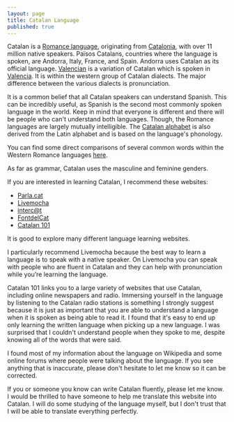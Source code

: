 ```yaml
---
layout: page
title: Catalan Language
published: true
---
```


Catalan is a [Romance language](http://en.wikipedia.org/wiki/Romance_languages), originating from [Catalonia](http://en.wikipedia.org/wiki/Principality_of_Catalonia), with over 11 million native speakers. Països Catalans, countries where the language is spoken, are Andorra, Italy, France, and Spain. Andorra uses Catalan as its official language. [Valencian](http://en.wikipedia.org/wiki/Valencian_language) is a variation of Catalan which is spoken in [Valencia](http://en.wikipedia.org/wiki/Valencian_Community). It is within the western group of Catalan dialects. The major difference between the various dialects is pronunciation. 

It is a common belief that all Catalan speakers can understand Spanish. This can be incredibly useful, as Spanish is the second most commonly spoken language in the world. Keep in mind that everyone is different and there will be people who can't understand both languages. Though, the Romance languages are largely mutually intelligible. The [Catalan alphabet](http://en.wikipedia.org/wiki/Catalan_alphabet) is also derived from the Latin alphabet and is based on the language's phonology. 
   
You can find some direct comparisons of several common words within the Western Romance languages [here](http://en.wikipedia.org/wiki/Catalan_language#Relationship_with_other_Western_Romance_languages).

As far as grammar, Catalan uses the masculine and feminine genders.

If you are interested in learning Catalan, I recommend these websites:

* [Parla.cat](http://www.parla.cat/)
* [Livemocha](http://livemocha.com/pages/languages/learn-catalan/)
* [interc@t](http://www.intercat.cat/speakcat/)
* [FontdelCat](http://ice.uab.cat/fontdelcat/)
* [Catalan 101](http://www.101languages.net/catalan/)

It is good to explore many different language learning websites. 

I particularly recommend Livemocha because the best way to learn a language is to speak with a native speaker. On Livemocha you can speak with people who are fluent in Catalan and they can help with pronunciation while you’re learning the language. 

Catalan 101 links you to a large variety of websites that use Catalan, including online newspapers and radio. Immersing yourself in the language by listening to the Catalan radio stations is something I strongly suggest because it is just as important that you are able to understand a language when it is spoken as being able to read it. I found that it's easy to end up only learning the written language when picking up a new language. I was surprised that I couldn't understand people when they spoke to me, despite knowing all of the words that were said. 

I found most of my information about the language on Wikipedia and some online forums where people were talking about the language. If you see anything that is inaccurate, please don't hesitate to let me know so it can be corrected. 

If you or someone you know can write Catalan fluently, please let me know. I would be thrilled to have someone to help me translate this website into Catalan. I will do some studying of the language myself, but I don't trust that I will be able to translate everything perfectly.
